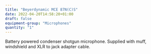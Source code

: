 ```yaml
---
title: "Beyerdynamic MCE 87N(C)S"
date: 2022-04-20T14:58:20+01:00
draft: false
equipment-group: "Microphones"
quantity: "1"
---
```


Battery powered condenser shotgun microphone. Supplied with muff, windshield and XLR to jack adapter cable. 